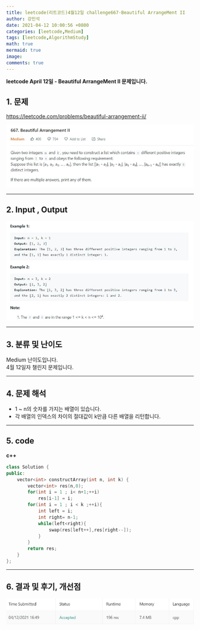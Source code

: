 ```yaml
---
title: leetcode(리트코드)4월12일 challenge667-Beautiful ArrangeMent II
author: 강민석
date: 2021-04-12 10:00:56 +0800
categories: [leetcode,Medium]
tags: [leetcode,AlgorithmStudy]
math: true
mermaid: true
image: 
comments: true
---
```


**leetcode April 12일 - Beautiful ArrangeMent II 문제입니다.**

## 1. 문제
<https://leetcode.com/problems/beautiful-arrangement-ii/>  

![](/assets/img/sample/leetcode/667/Problem.JPG)  

-----  

## 2. Input , Output

![](/assets/img/sample/leetcode/667/input.JPG)  


-----  

## 3. 분류 및 난이도

Medium 난이도입니다.  
4월 12일자 챌린지 문제입니다. 

-----  

## 4. 문제 해석

- 1 ~ n의 숫자를 가지는 배열이 있습니다.
- 각 배열의 인덱스의 차이의 절대값이 k만큼 다른 배열을 리턴합니다.





-----  

## 5. code

**c++**

```c++
class Solution {
public:
    vector<int> constructArray(int n, int k) {
        vector<int> res(n,0);
        for(int i = 1 ; i< n+1;++i)
            res[i-1] = i;
        for(int i = 1 ; i < k ;++i){
            int left = i;
            int right= n-1;
            while(left<right){
                swap(res[left++],res[right--]);
            }
        }
        return res;
    }
};
```
-----

## 6. 결과 및 후기, 개선점

![](/assets/img/sample/leetcode/667/result.JPG)  




